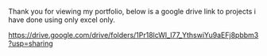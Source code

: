 Thank you for viewing my portfolio, below is a google drive link to projects i have done using only excel only.

https://drive.google.com/drive/folders/1Pr18lcWl_l77_YthswiYu9aEFj8pbbm3?usp=sharing
